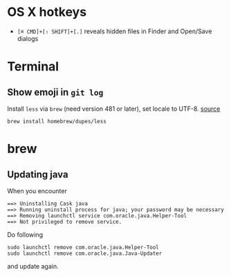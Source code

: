 # OS X hotkeys

* `[⌘ CMD]+[⇧ SHIFT]+[.]` reveals hidden files in Finder and Open/Save dialogs

# Terminal

## Show emoji in `git log`

Install `less` via `brew` (need version 481 or later), set locale to UTF-8. [source](http://www.recursion.org/2016/6/19/displaying-emoji-in-git-log)

    brew install homebrew/dupes/less

# brew

## Updating java

When you encounter

    ==> Uninstalling Cask java
    ==> Running uninstall process for java; your password may be necessary
    ==> Removing launchctl service com.oracle.java.Helper-Tool
    ==> Not privileged to remove service.

Do following

    sudo launchctl remove com.oracle.java.Helper-Tool
    sudo launchctl remove com.oracle.java.Java-Updater

and update again.
